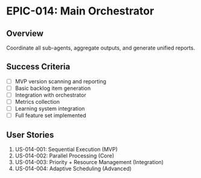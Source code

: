 # EPIC-014: Main Orchestrator

## Overview
Coordinate all sub-agents, aggregate outputs, and generate unified reports.

## Success Criteria
- [ ] MVP version scanning and reporting
- [ ] Basic backlog item generation
- [ ] Integration with orchestrator
- [ ] Metrics collection
- [ ] Learning system integration
- [ ] Full feature set implemented

## User Stories
1. US-014-001: Sequential Execution (MVP)
2. US-014-002: Parallel Processing (Core)
3. US-014-003: Priority + Resource Management (Integration)
4. US-014-004: Adaptive Scheduling (Advanced)
